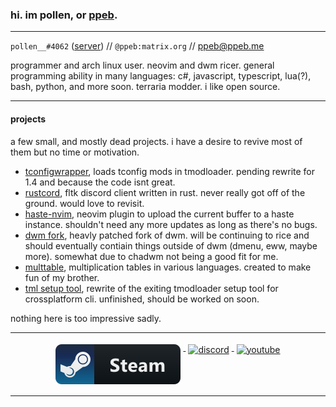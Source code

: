 ### hi. im pollen, or [ppeb](https://ppeb.me).
---
`pollen__#4062` ([server](https://discord.gg/EB6yPZj)) // `@ppeb:matrix.org` // [ppeb@ppeb.me](mailto:ppeb@ppeb.me)

programmer and arch linux user. neovim and dwm ricer. general programming ability in many languages: c#, javascript, typescript, lua(?), bash, python, and more soon. terraria modder. i like open source.

---
#### projects
a few small, and mostly dead projects. i have a desire to revive most of them but no time or motivation.
* [tconfigwrapper](https://github.com/pollen00/tConfigWrapper), loads tconfig mods in tmodloader. pending rewrite for 1.4 and because the code isnt great.
* [rustcord](https://github.com/pollen00/rustcord), fltk discord client written in rust. never really got off of the ground. would love to revisit.
* [haste-nvim](https://github.com/pollen00/haste-nvim), neovim plugin to upload the current buffer to a haste instance. shouldn't need any more updates as long as there's no bugs.
* [dwm fork](https://github.com/pollen00/dwm), heavly patched fork of dwm. will be continuing to rice and should eventually contiain things outside of dwm (dmenu, eww, maybe more). somewhat due to chadwm not being a good fit for me.
* [multtable](https://github.com/pollen00/multtable), multiplication tables in various languages. created to make fun of my brother.
* [tml setup tool](https://github.com/pollen00/tModLoader/tree/linussetup/setup), rewrite of the exiting tmodloader setup tool for crossplatform cli. unfinished, should be worked on soon.

nothing here is too impressive sadly.

---

<p align="center">
    <a href="https://steamcommunity.com/id/pollen__/"/>
        <img src="https://github.com/MikeCodesDotNET/ColoredBadges/blob/master/svg/social/steam.svg" alt="steam" style="vertical-align:top; margin:4px"/>
    </a>
    <a href="https://discord.com/invite/EB6yPZj"/>
        <img src="https://github.com/fenix-hub/ColoredBadges/blob/master/svg/social/discord.svg" alt="discord" style="vertical-align:top; margin:4px"/>
    </a>
    <a href="https://www.youtube.com/channel/UCNAzyeFNgiKHLoA9dUAs05w"/>
        <img src="https://github.com/fenix-hub/ColoredBadges/blob/master/svg/streaming/youtube.svg" alt="youtube" style="vertical-align:top; margin:4px"/>
    </a>
</p>

---
